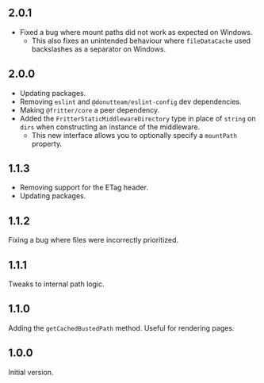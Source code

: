 ## 2.0.1
* Fixed a bug where mount paths did not work as expected on Windows.
	* This also fixes an unintended behaviour where `fileDataCache` used backslashes as a separator on Windows.

## 2.0.0

* Updating packages.
* Removing `eslint` and `@donutteam/eslint-config` dev dependencies.
* Making `@fritter/core` a peer dependency.
* Added the `FritterStaticMiddlewareDirectory` type in place of `string` on `dirs` when constructing an instance of the middleware.
	* This new interface allows you to optionally specify a `mountPath` property.

## 1.1.3

* Removing support for the ETag header.
* Updating packages.

## 1.1.2
Fixing a bug where files were incorrectly prioritized.

## 1.1.1
Tweaks to internal path logic.

## 1.1.0
Adding the `getCachedBustedPath` method. Useful for rendering pages.

## 1.0.0
Initial version.